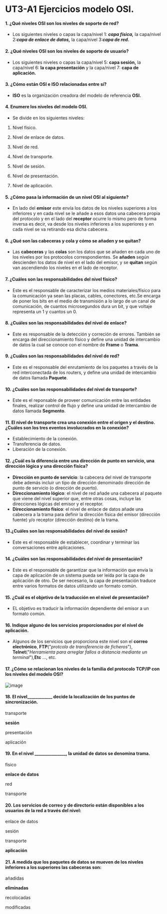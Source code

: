 
# UT3-A1 Ejercicios modelo OSI.


#### 1. ¿Qué niveles OSI son los niveles de soporte de red?
    
  - Los siguientes niveles o capas la capa/nivel 1: ***capa física,*** la capa/nivel 2:***capa de enlace de datos,*** la capa/nivel 3:***capa de red.***  
    
#### 2. ¿Qué niveles OSI son los niveles de soporte de usuario?
    
  - Los siguientes niveles o capas la capa/nivel 5: **capa sesión,** la capa/nivel 6: **la capa presentación** y la capa/nivel 7: **capa de aplicación.**
    
#### 3. ¿Cómo están OSI e ISO relacionadas entre sí?
    
   - **ISO** es la organización creadora del modelo de referencia **OSI.**
    
#### 4. Enumere los niveles del modelo OSI.
    
 - Se divide en los siguientes niveles:
 
  1.  Nivel físico.
  
  2.  Nivel de enlace de datos.
 
  3. Nivel de red.
 
  4. Nivel de transporte.
 
  5. Nivel de sesión.
 
  6. Nivel de presentación.
 
  7. Nivel de aplicación.
    
#### 5. ¿Cómo pasa la información de un nivel OSI al siguiente?
    
 - En lado del **emisor** este envía los datos de los niveles superiores a los inferiores y en cada nivel  se le añade a esos datos una cabecera propia del protocolo y en el lado del **receptor** ocurre lo mismo pero de forma inversa es decir, va desde los niveles inferiores a los superiores y en cada nivel se va retirando esa dicha cabecera.      
    
#### 6. ¿Qué son las cabeceras y cola y cómo se añaden y se quitan?
    
  - Las **cabeceras** y las **colas** son los datos que se añaden en cada uno de los niveles por los protocolos correspondientes. Se **añaden** según descienden los datos de nivel en el lado del emisor, y se **quitan** según van ascendiendo los niveles en el lado de receptor. 
    
#### 7. ¿Cuáles son las responsabilidades del nivel físico?
    
 - Este es el responsable de caracterizar los medios materiales/físico para la comunicación ya sean las placas, cables, conectores, etc.Se encarga de poner los bits en el medio de transmisión a lo largo de un canal de comunicación, de cuantos microsegundos dura un bit, y que voltaje representa un 1 y cuantos un 0.
    
#### 8. ¿Cuáles son las responsabilidades del nivel de enlace?
    
 - Este es responsable de la detección y correción de errores. También se encarga del direccionamiento físico y define una unidad de intercambio de datos la cual se conoce con el nombre de **Frame** o **Trama**.
    
#### 9. ¿Cuáles son las responsabilidades del nivel de red?
    
 - Este es el responsable del enrutamiento de los paquetes a través de la red interconectada de los routers, y define una unidad de intercambio de datos llamada **Paquete**. 
    
#### 10. ¿Cuáles son las responsabilidades del nivel de transporte?
    
  - Este es el reponsable de proveer comunicación entre las entidades finales, realizar control de flujo y define una unidad de intercambio de datos llamada **Segmento**.
    
#### 11. El nivel de transporte crea una conexión entre el origen y el destino. ¿Cuáles son los tres eventos involucrados en la conexión?
    
 - Establecimiento de la conexión.
 - Transferencia de datos.
 - Liberación de la conexión.
    
#### 12. ¿Cuál es la diferencia entre una dirección de punto en servicio, una dirección lógica y una dirección fisica?
    
- **Dirección en punto de servicio**: la cabecera del nivel de transporte debe además incluir un tipo de dirección denominado dirección de punto de servicio (o dirección de puerto).
- **Direccionamiento lógico**: el nivel de red añade una cabecera al paquete que viene del nivel superior que, entre otras cosas, incluye las direcciones lógicas del emisor y el receptor.
- **Direccionamiento físico**: el nivel de enlace de datos añade una cabecera a la trama para definir la dirección física del emisor (dirección fuente) y/o receptor (dirección destino) de la trama.
    
#### 13.¿Cuáles son las responsabilidades del nivel de sesión?
 
 - Este es el responsable de establecer, coordinar y terminar las conversaciones entre aplicaciones.
 
#### 14. ¿Cuáles son las responsabilidades del nivel de presentación?
    
- Este es el responsable de garantizar que la información que envía la capa de aplicación de un sistema pueda ser leída por la capa de aplicación de otro. De ser necesario, la capa de presentación traduce entre varios formatos de datos utilizando un formato común.
    
#### 15. ¿Cuál es el objetivo de la traducción en el nivel de presentación?
    
- EL objetivo es traducir la información dependiente del emisor a un formato común. 
    
#### 16. Indique alguno de los servicios proporcionados por el nivel de aplicación.
    
 - Algunos de los servicios que proporciona este nivel son el **correo electrónico**, **FTP**("*protcolo de transferencia de ficheros*"), **Telnet**("*Herramienta para arreglar fallos a distancia mediante un terminal*"),**Etc**  ..., etc.
    
#### 17. ¿Cómo se relacionan los niveles de la familia del protocolo TCP/IP con los niveles del modelo OSI?
    
 ![image](https://user-images.githubusercontent.com/90834685/138727455-007b9521-4e7f-4d31-855c-80c21feb6e0d.png)

#### 18. El nivel____________ decide la localización de los puntos de sincronización.

 transporte
 
 **sesión**
 
 presentación
 
 aplicación

#### 19. En el nivel _______________, la unidad de datos se denomina trama.

 físico
 
 **enlace de datos**
 
 red
 
 transporte

#### 20. Los servicios de correo y de directorio están disponibles a los usuarios de la red a través del nivel:

enlace de datos

sesión

transporte

**aplicación**

#### 21. A medida que los paquetes de datos se mueven  de los niveles inferiores a los superiores las cabeceras son:

añadidas

**eliminadas**

recolocadas

modificadas


